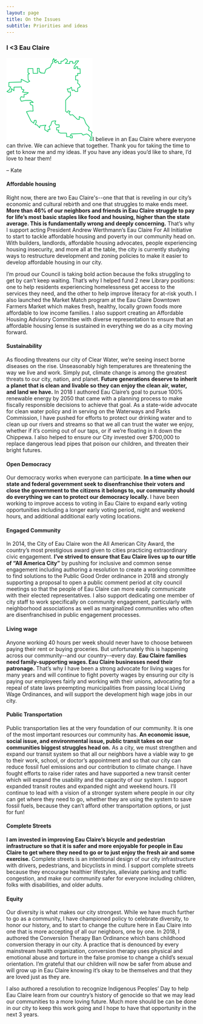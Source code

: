 ```yaml
---
layout: page
title: On the Issues
subtitle: Priorities and ideas
---
```


### I <3 Eau Claire

<img src="/img/Eau_Claire_outline.png" class="pull-right img-right">I believe in an Eau Claire where everyone can thrive. We can achieve that together. Thank you for taking the time to get to know me and my ideas. If you have any ideas you’d like to share, I’d love to hear them!

– Kate


#### Affordable housing

Right now, there are two Eau Claire's--one that that is reveling in our city’s economic and cultural rebirth and one that struggles to make ends meet. **More than 46% of our neighbors and friends in Eau Claire struggle to pay for life’s most basic staples like food and housing, higher than the state average. This is fundamentally wrong and deeply concerning.** That’s why I support acting President Andrew Werthmann’s Eau Claire For All Initiative to start to tackle affordable housing and poverty in our community head on. With builders, landlords, affordable housing advocates, people experiencing housing insecurity, and more all at the table, the city is currently studying ways to restructure development and zoning policies to make it easier to develop affordable housing in our city. 

I’m proud our Council is taking bold action because the folks struggling to get by can’t keep waiting. That’s why I helped fund 2 new Library positions: one to help residents experiencing homelessness get access to the services they need, and the other to help improve literacy for at-risk youth. I also launched the Market Match program at the Eau Claire Downtown Farmers Market which makes fresh, healthy, locally grown foods more affordable to low income families. I also support creating an Affordable Housing Advisory Committee with diverse representation to ensure that an affordable housing lense is sustained in everything we do as a city moving forward. 

#### Sustainability

As flooding threatens our city of Clear Water, we’re seeing insect borne diseases on the rise. Unseasonably high temperatures are threatening the way we live and work. Simply put, climate change is among the greatest threats to our city, nation, and planet. **Future generations deserve to inherit a planet that is clean and livable so they can enjoy the clean air, water, and land we have.** In 2018 I authored Eau Claire’s goal to pursue 100% renewable energy by 2050 that came with a  planning process to make fiscally responsible decisions to achieve that goal. As a state-wide advocate for clean water policy and in serving on the Waterways and Parks Commission, I have pushed for efforts to protect our drinking water and to clean up our rivers and streams so that we all can trust the water we enjoy, whether if it’s coming out of our taps, or if we’re floating in it down the Chippewa. I also helped to ensure our City invested over $700,000 to replace dangerous lead pipes that poison our children, and threaten their bright futures. 


#### Open Democracy

Our democracy works when everyone can participate. **In a time when our state and federal government seek to disenfranchise their voters and close the government to the citizens it belongs to, our community should do everything we can to protect our democracy locally.** I have been working to improve access to voting in Eau Claire to expand early voting opportunities including a longer early voting period, night and weekend hours, and additional additional early voting locations.


#### Engaged Community

In 2014, the City of Eau Claire won the All American City Award, the country’s most prestigious award given to cities practicing extraordinary civic engagement. **I’ve strived to ensure that Eau Claire lives up to our title of “All America City”** by pushing for inclusive and common sense engagement including authoring a resolution to create a working committee to find solutions to the Public Good Order ordinance in 2018 and strongly supporting a proposal to open a public comment period at city council meetings so that the people of Eau Claire can more easily communicate with their elected representatives. I also support dedicating one member of city staff to work specifically on community engagement, particularly with neighborhood associations as well as marginalized communities who often are disenfranchised in public engagement processes. 



#### Living wage

Anyone working 40 hours per week should never have to choose between paying their rent or buying groceries. But unfortunately this is happening across our community--and our country--every day. **Eau Claire families need family-supporting wages. Eau Claire businesses need their patronage.** That’s why I have been a strong advocate for living wages for many years and will continue to fight poverty wages by ensuring our city is paying our employees fairly and working with their unions, advocating for a repeal of state laws preempting municipalities from passing local Living Wage Ordinances, and will support the development high wage jobs in our city. 


#### Public Transportation

Public transportation lies at the very foundation of our community. It is one of the most important resources our community has. **An economic issue, social issue, and environmental issue, public transit takes on our communities biggest struggles head on.** As a city, we must strengthen and expand our transit system so that all our neighbors have a viable way to ge to their work, school, or doctor’s appointment and so that our city can reduce fossil fuel emissions and our contribution to climate change. I have fought efforts to raise rider rates and have supported a new transit center which will expand the usability and the capacity of our system. I support expanded transit routes and expanded night and weekend hours. I’ll continue to lead with a vision of a stronger system where people in our city can get where they need to go, whether they are using the system to save fossil fuels, because they can’t afford other transportation options, or just for fun!

#### Complete Streets

**I am invested in improving Eau Claire’s bicycle and pedestrian infrastructure so that it is safer and more enjoyable for people in Eau Claire to get where they need to go or to just enjoy the fresh air and some exercise.** Complete streets is an intentional design of our city infrastructure with drivers, pedestrians, and bicyclists in mind. I support complete streets because they encourage healthier lifestyles, alleviate parking and traffic congestion, and make our community safer for everyone including children, folks with disabilities, and older adults.

#### Equity

Our diversity is what makes our city strongest. While we have much further to go as a community, I have championed policy to celebrate diversity, to honor our history, and to start to change the culture here in Eau Claire into one that is more accepting of all our neighbors, one by one. In 2018, I authored the Conversion Therapy Ban Ordinance which bans childhood conversion therapy in our city. A practice that is denounced by every mainstream health organization, conversion therapy uses physical and emotional abuse and torture in the false promise to change a child’s sexual orientation. I’m grateful that our children will now be safer from abuse and will grow up in Eau Claire knowing it’s okay to be themselves and that they are loved just as they are. 

I also authored a resolution to recognize Indigenous Peoples’ Day to help Eau Claire learn from our country’s history of genocide so that we may lead our communities to a more loving future. Much more should be can be done in our city to keep this work going and I hope to have that opportunity in the next 3 years. 

